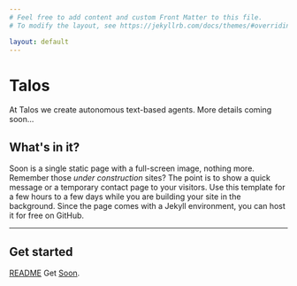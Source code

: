 ```yaml
---
# Feel free to add content and custom Front Matter to this file.
# To modify the layout, see https://jekyllrb.com/docs/themes/#overriding-theme-defaults

layout: default
---
```


# Talos

At Talos we create autonomous text-based agents. More details coming soon...

## What's in it?

Soon is a single static page with a full-screen image, nothing more. Remember those *under construction* sites? The point is to show a quick message or a temporary contact page to your visitors. Use this template for a few hours to a few days while you are building your site in the background. Since the page comes with a Jekyll environment, you can host it for free on GitHub.

***

## Get started

[README](https://github.com/YJPL/soon/blob/master/README.md) Get [Soon](https://github.com/YJPL/soon/).
